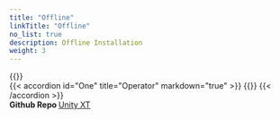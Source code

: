 ```yaml
---
title: "Offline"
linkTitle: "Offline"
no_list: true
description: Offline Installation
weight: 3
--- 
```

{{<include  file="content/v2/getting-started/installation/offline/dependencies.md" >}}
<br>
{{< accordion id="One" title="Operator" markdown="true" >}} 
{{<include  file="content/v2/getting-started/installation/offline/operator.md" suffix="1">}}
{{< /accordion >}}
<br> 
<strong>Github Repo </strong>[Unity XT](https://github.com/dell/csi-unity)
